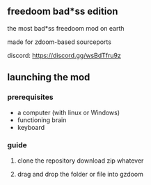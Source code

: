 ## freedoom bad*ss edition

the most bad*ss freedoom mod on earth

made for zdoom-based sourceports

discord: https://discord.gg/wsBdTfru9z

## launching the mod

### prerequisites

- a computer (with linux or Windows)
- functioning brain
- keyboard

### guide

1. clone the repository download zip whatever

2. drag and drop the folder or file into gzdoom

